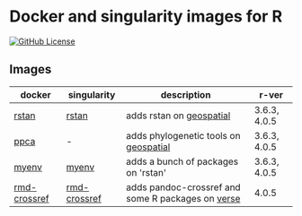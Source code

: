 # Docker and singularity images for R

[![GitHub License](https://img.shields.io/badge/license-MIT-green.svg)](https://opensource.org/licenses/MIT)


## Images

| docker                                                                         | singularity                                                                     | description                                                                                | r-ver        |
|--------------------------------------------------------------------------------|---------------------------------------------------------------------------------|--------------------------------------------------------------------------------------------|--------------|
| [rstan](https://hub.docker.com/repository/docker/mattocci/rstan)               | [rstan](https://cloud.sylabs.io/library/mattocci27/default/rstan)               | adds rstan on [geospatial](https://hub.docker.com/r/rocker/geospatial)                     | 3.6.3, 4.0.5 |
| [ppca](https://hub.docker.com/repository/docker/mattocci/ppca)                 | -                                                                               | adds phylogenetic tools on  [geospatial](https://hub.docker.com/r/rocker/geospatial)       | 3.6.3, 4.0.5 |
| [myenv](https://hub.docker.com/repository/docker/mattocci/myenv)               | [myenv](https://cloud.sylabs.io/library/mattocci27/default/myenv)               | adds a bunch of packages on 'rstan'                                                        | 3.6.3, 4.0.5 |
| [rmd-crossref](https://hub.docker.com/repository/docker/mattocci/rmd-crossref) | [rmd-crossref](https://cloud.sylabs.io/library/mattocci27/default/rmd-crossref) | adds pandoc-crossref and some R packages on [verse](https://hub.docker.com/r/rocker/verse) | 4.0.5        |
